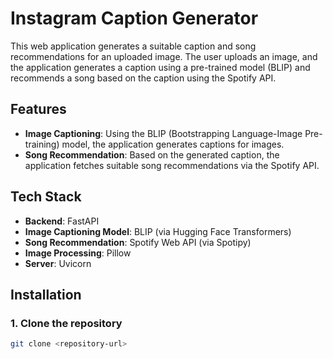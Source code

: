 # Instagram Caption Generator

This web application generates a suitable caption and song recommendations for an uploaded image. The user uploads an image, and the application generates a caption using a pre-trained model (BLIP) and recommends a song based on the caption using the Spotify API.

## Features
- **Image Captioning**: Using the BLIP (Bootstrapping Language-Image Pre-training) model, the application generates captions for images.
- **Song Recommendation**: Based on the generated caption, the application fetches suitable song recommendations via the Spotify API.

## Tech Stack
- **Backend**: FastAPI
- **Image Captioning Model**: BLIP (via Hugging Face Transformers)
- **Song Recommendation**: Spotify Web API (via Spotipy)
- **Image Processing**: Pillow
- **Server**: Uvicorn

## Installation

### 1. Clone the repository

```bash
git clone <repository-url>
```
